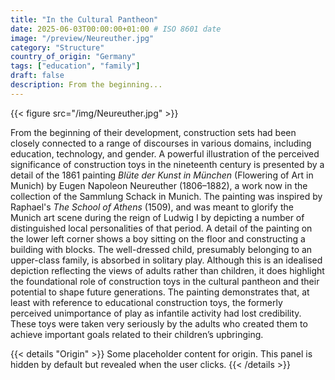 ```yaml
---
title: "In the Cultural Pantheon"
date: 2025-06-03T00:00:00+01:00 # ISO 8601 date
image: "/preview/Neureuther.jpg"
category: "Structure"
country_of_origin: "Germany"
tags: ["education", "family"]
draft: false
description: From the beginning...
---
```


{{< figure src="/img/Neureuther.jpg" >}}

From the beginning of their development, construction sets had been closely connected to a range of discourses in various domains, including education, technology, and gender. A powerful illustration of the perceived significance of construction toys in the nineteenth century is presented by a detail of the 1861 painting *Blüte der Kunst in München* (Flowering of Art in Munich) by Eugen Napoleon Neureuther (1806–1882), a work now in the collection of the Sammlung Schack in Munich. The painting was inspired by Raphael's *The School of Athens* (1509), and was meant to glorify the Munich art scene during the reign of Ludwig I by depicting a number of distinguished local personalities of that period. A detail of the painting on the lower left corner shows a boy sitting on the floor and constructing a building with blocks. The well-dressed child, presumably belonging to an upper-class family, is absorbed in solitary play. Although this is an idealised depiction reflecting the views of adults rather than children, it does highlight the foundational role of construction toys in the cultural pantheon and their potential to shape future generations. The painting demonstrates that, at least with reference to educational construction toys, the formerly perceived unimportance of play as infantile activity had lost credibility. These toys were taken very seriously by the adults who created them to achieve important goals related to their children’s upbringing.


{{< details "Origin" >}}
Some placeholder content for origin. This panel is hidden by default but revealed when the user clicks.
{{< /details >}}

